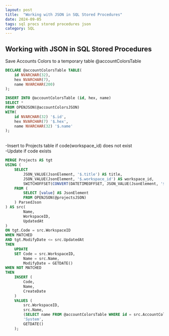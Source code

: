 ```yaml
---
layout: post
title:  "Working with JSON in SQL Stored Procedures"
date: 2024-09-05
tags: sql procs stored procedures json
category: SQL
---
```

## Working with JSON in SQL Stored Procedures

Save Accounts Colors to a temporary table @accountColorsTable

```sql
DECLARE @accountColorsTable TABLE(
    id NVARCHAR(32),
    hex NVARCHAR(7),
    name NVARCHAR(200)
);

INSERT INTO @accountColorsTable (id, hex, name)
SELECT *
FROM OPENJSON(@accountColorsJSON)
WITH(
    id NVARCHAR(32) '$.id',
    hex NVARCHAR(7) '$.hex',
    name NVARCHAR(32) '$.name'
);
```

\
-Insert to Projects table if code(workspace_id) does not exist \
-Update if code exists

```sql
MERGE Projects AS tgt
USING (
    SELECT
        JSON_VALUE(JsonElement, '$.title') AS title,
        JSON_VALUE(JsonElement, '$.workspace_id') AS workspace_id,
        SWITCHOFFSET(CONVERT(DATETIMEOFFSET, JSON_VALUE(JsonElement, '$.updated_at'), 127), DATEPART(TZOFFSET, SYSDATETIMEOFFSET()))  AS updated_at --convert to server date
    FROM (
        SELECT [value] AS JsonElement
        FROM OPENJSON(@projectsJSON)
    ) ParsedJson
) AS src(
        Name, 
        WorkspaceID, 
        UpdatedAt
)
ON tgt.Code = src.WorkspaceID 
WHEN MATCHED 
AND tgt.ModifyDate <= src.UpdatedAt
THEN
    UPDATE
    SET Code = src.WorkspaceID,
        Name = src.Name,
        ModifyDate = GETDATE()
WHEN NOT MATCHED
THEN
    INSERT (
        Code, 
        Name, 
        CreateDate
    )
    VALUES (
        src.WorkspaceID,
        src.Name, 
        (SELECT name FROM @accountColorsTable WHERE id = src.AccountColorID),
        'System',
        GETDATE()
    );
```

